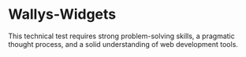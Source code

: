 # Wallys-Widgets
This technical test requires strong problem-solving skills, a pragmatic thought process, and a solid understanding of web development tools.
